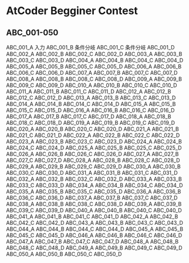 # AtCoder Begginer Contest

## ABC_001-050
ABC_001_A 入力
ABC_001_B 条件分岐
ABC_001_C 条件分岐
ABC_001_D   
ABC_002_A
ABC_002_B
ABC_002_C
ABC_002_D
ABC_003_A
ABC_003_B
ABC_003_C
ABC_003_D
ABC_004_A
ABC_004_B
ABC_004_C
ABC_004_D
ABC_005_A
ABC_005_B
ABC_005_C
ABC_005_D
ABC_006_A
ABC_006_B
ABC_006_C
ABC_006_D
ABC_007_A
ABC_007_B
ABC_007_C
ABC_007_D
ABC_008_A
ABC_008_B
ABC_008_C
ABC_008_D
ABC_009_A
ABC_009_B
ABC_009_C
ABC_009_D
ABC_010_A
ABC_010_B
ABC_010_C
ABC_010_D
ABC_011_A
ABC_011_B
ABC_011_C
ABC_011_D
ABC_012_A
ABC_012_B
ABC_012_C
ABC_012_D
ABC_013_A
ABC_013_B
ABC_013_C
ABC_013_D
ABC_014_A
ABC_014_B
ABC_014_C
ABC_014_D
ABC_015_A
ABC_015_B
ABC_015_C
ABC_015_D
ABC_016_A
ABC_016_B
ABC_016_C
ABC_016_D
ABC_017_A
ABC_017_B
ABC_017_C
ABC_017_D
ABC_018_A
ABC_018_B
ABC_018_C
ABC_018_D
ABC_019_A
ABC_019_B
ABC_019_C
ABC_019_D
ABC_020_A
ABC_020_B
ABC_020_C
ABC_020_D
ABC_021_A
ABC_021_B
ABC_021_C
ABC_021_D
ABC_022_A
ABC_022_B
ABC_022_C
ABC_022_D
ABC_023_A
ABC_023_B
ABC_023_C
ABC_023_D
ABC_024_A
ABC_024_B
ABC_024_C
ABC_024_D
ABC_025_A
ABC_025_B
ABC_025_C
ABC_025_D
ABC_026_A
ABC_026_B
ABC_026_C
ABC_026_D
ABC_027_A
ABC_027_B
ABC_027_C
ABC_027_D
ABC_028_A
ABC_028_B
ABC_028_C
ABC_028_D
ABC_029_A
ABC_029_B
ABC_029_C
ABC_029_D
ABC_030_A
ABC_030_B
ABC_030_C
ABC_030_D
ABC_031_A
ABC_031_B
ABC_031_C
ABC_031_D
ABC_032_A
ABC_032_B
ABC_032_C
ABC_032_D
ABC_033_A
ABC_033_B
ABC_033_C
ABC_033_D
ABC_034_A
ABC_034_B
ABC_034_C
ABC_034_D
ABC_035_A
ABC_035_B
ABC_035_C
ABC_035_D
ABC_036_A
ABC_036_B
ABC_036_C
ABC_036_D
ABC_037_A
ABC_037_B
ABC_037_C
ABC_037_D
ABC_038_A
ABC_038_B
ABC_038_C
ABC_038_D
ABC_039_A
ABC_039_B
ABC_039_C
ABC_039_D
ABC_040_A
ABC_040_B
ABC_040_C
ABC_040_D
ABC_041_A
ABC_041_B
ABC_041_C
ABC_041_D
ABC_042_A
ABC_042_B
ABC_042_C
ABC_042_D
ABC_043_A
ABC_043_B
ABC_043_C
ABC_043_D
ABC_044_A
ABC_044_B
ABC_044_C
ABC_044_D
ABC_045_A
ABC_045_B
ABC_045_C
ABC_045_D
ABC_046_A
ABC_046_B
ABC_046_C
ABC_046_D
ABC_047_A
ABC_047_B
ABC_047_C
ABC_047_D
ABC_048_A
ABC_048_B
ABC_048_C
ABC_048_D
ABC_049_A
ABC_049_B
ABC_049_C
ABC_049_D
ABC_050_A
ABC_050_B
ABC_050_C
ABC_050_D
